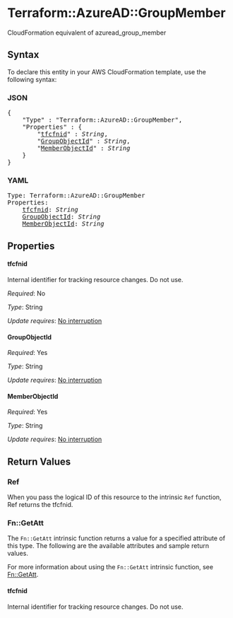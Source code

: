 # Terraform::AzureAD::GroupMember

CloudFormation equivalent of azuread_group_member

## Syntax

To declare this entity in your AWS CloudFormation template, use the following syntax:

### JSON

<pre>
{
    "Type" : "Terraform::AzureAD::GroupMember",
    "Properties" : {
        "<a href="#tfcfnid" title="tfcfnid">tfcfnid</a>" : <i>String</i>,
        "<a href="#groupobjectid" title="GroupObjectId">GroupObjectId</a>" : <i>String</i>,
        "<a href="#memberobjectid" title="MemberObjectId">MemberObjectId</a>" : <i>String</i>
    }
}
</pre>

### YAML

<pre>
Type: Terraform::AzureAD::GroupMember
Properties:
    <a href="#tfcfnid" title="tfcfnid">tfcfnid</a>: <i>String</i>
    <a href="#groupobjectid" title="GroupObjectId">GroupObjectId</a>: <i>String</i>
    <a href="#memberobjectid" title="MemberObjectId">MemberObjectId</a>: <i>String</i>
</pre>

## Properties

#### tfcfnid

Internal identifier for tracking resource changes. Do not use.

_Required_: No

_Type_: String

_Update requires_: [No interruption](https://docs.aws.amazon.com/AWSCloudFormation/latest/UserGuide/using-cfn-updating-stacks-update-behaviors.html#update-no-interrupt)

#### GroupObjectId

_Required_: Yes

_Type_: String

_Update requires_: [No interruption](https://docs.aws.amazon.com/AWSCloudFormation/latest/UserGuide/using-cfn-updating-stacks-update-behaviors.html#update-no-interrupt)

#### MemberObjectId

_Required_: Yes

_Type_: String

_Update requires_: [No interruption](https://docs.aws.amazon.com/AWSCloudFormation/latest/UserGuide/using-cfn-updating-stacks-update-behaviors.html#update-no-interrupt)

## Return Values

### Ref

When you pass the logical ID of this resource to the intrinsic `Ref` function, Ref returns the tfcfnid.

### Fn::GetAtt

The `Fn::GetAtt` intrinsic function returns a value for a specified attribute of this type. The following are the available attributes and sample return values.

For more information about using the `Fn::GetAtt` intrinsic function, see [Fn::GetAtt](https://docs.aws.amazon.com/AWSCloudFormation/latest/UserGuide/intrinsic-function-reference-getatt.html).

#### tfcfnid

Internal identifier for tracking resource changes. Do not use.

